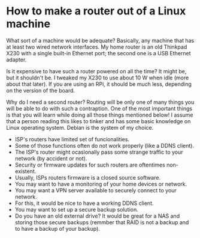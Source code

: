# How to make a router out of a Linux machine

What sort of a machine would be adequate? Basically, any machine that has at least two wired network interfaces.
My home router is an old Thinkpad X230 with a single built-in Ethernet port; the second
one is a USB Ethernet adapter.

Is it expensive to have such a router powered on all the time? It might be, but it shouldn't
be. I tweaked my X230 to use about 10 W when idle (more about that later). If you are using
an RPi, it should be much less, depending on the version of the board.

Why do I need a second router? Routing will be only one of many things you will be able to
do with such a contraption. One of the most important things is that you will learn
while doing all those things mentioned below! I assume that a person reading this likes to tinker
and has some basic knowledge on Linux operating system. Debian is the system of my choice.

* ISP's routers have limited set of funcionalities.
* Some of those functions often do not work properly (like a DDNS client).
* The ISP's router might ocasionally pass some strange traffic to
  your network (by accident or not).
* Security or firmware updates for such routers are oftentimes non-existent.
* Usually, ISPs routers firmware is a closed source software.
* You may want to have a monitoring of your home devices or network.
* You may want a VPN server available to securely connect to your network.
* For this, it would be nice to have a working DDNS client.
* You may want to set up a secure backup solution.
* Do you have an old external drive? It would be great for a NAS and storing those
  secure backups (remmber that RAID is not a backup and to have a backup of your backup).

